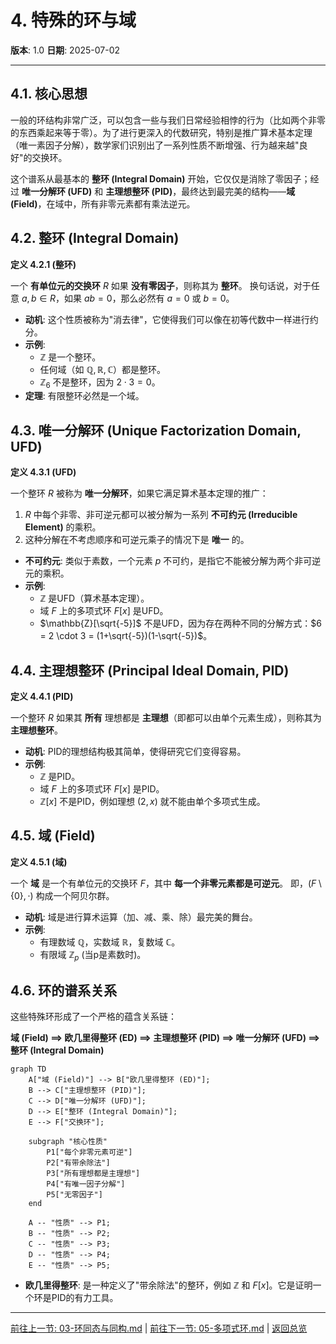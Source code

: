 # 4. 特殊的环与域

**版本**: 1.0
**日期**: 2025-07-02

---

## 4.1. 核心思想

一般的环结构非常广泛，可以包含一些与我们日常经验相悖的行为（比如两个非零的东西乘起来等于零）。为了进行更深入的代数研究，特别是推广算术基本定理（唯一素因子分解），数学家们识别出了一系列性质不断增强、行为越来越"良好"的交换环。

这个谱系从最基本的 **整环 (Integral Domain)** 开始，它仅仅是消除了零因子；经过 **唯一分解环 (UFD)** 和 **主理想整环 (PID)**，最终达到最完美的结构——**域 (Field)**，在域中，所有非零元素都有乘法逆元。

## 4.2. 整环 (Integral Domain)

**定义 4.2.1 (整环)**

一个 **有单位元的交换环** $R$ 如果 **没有零因子**，则称其为 **整环**。
换句话说，对于任意 $a, b \in R$，如果 $ab=0$，那么必然有 $a=0$ 或 $b=0$。

* **动机**: 这个性质被称为"消去律"，它使得我们可以像在初等代数中一样进行约分。
* **示例**:
  * $\mathbb{Z}$ 是一个整环。
  * 任何域（如 $\mathbb{Q}, \mathbb{R}, \mathbb{C}$）都是整环。
  * $\mathbb{Z}_6$ 不是整环，因为 $2 \cdot 3 = 0$。
* **定理**: 有限整环必然是一个域。

## 4.3. 唯一分解环 (Unique Factorization Domain, UFD)

**定义 4.3.1 (UFD)**

一个整环 $R$ 被称为 **唯一分解环**，如果它满足算术基本定理的推广：

1. $R$ 中每个非零、非可逆元都可以被分解为一系列 **不可约元 (Irreducible Element)** 的乘积。
2. 这种分解在不考虑顺序和可逆元乘子的情况下是 **唯一** 的。

* **不可约元**: 类似于素数，一个元素 $p$ 不可约，是指它不能被分解为两个非可逆元的乘积。
* **示例**:
  * $\mathbb{Z}$ 是UFD（算术基本定理）。
  * 域 $F$ 上的多项式环 $F[x]$ 是UFD。
  * $\mathbb{Z}[\sqrt{-5}]$ 不是UFD，因为存在两种不同的分解方式：$6 = 2 \cdot 3 = (1+\sqrt{-5})(1-\sqrt{-5})$。

## 4.4. 主理想整环 (Principal Ideal Domain, PID)

**定义 4.4.1 (PID)**

一个整环 $R$ 如果其 **所有** 理想都是 **主理想**（即都可以由单个元素生成），则称其为 **主理想整环**。

* **动机**: PID的理想结构极其简单，使得研究它们变得容易。
* **示例**:
  * $\mathbb{Z}$ 是PID。
  * 域 $F$ 上的多项式环 $F[x]$ 是PID。
  * $\mathbb{Z}[x]$ 不是PID，例如理想 $(2, x)$ 就不能由单个多项式生成。

## 4.5. 域 (Field)

**定义 4.5.1 (域)**

一个 **域** 是一个有单位元的交换环 $F$，其中 **每一个非零元素都是可逆元**。
即，$(F\setminus\{0\}, \cdot)$ 构成一个阿贝尔群。

* **动机**: 域是进行算术运算（加、减、乘、除）最完美的舞台。
* **示例**:
  * 有理数域 $\mathbb{Q}$，实数域 $\mathbb{R}$，复数域 $\mathbb{C}$。
  * 有限域 $\mathbb{Z}_p$ (当p是素数时)。

## 4.6. 环的谱系关系

这些特殊环形成了一个严格的蕴含关系链：

**域 (Field) $\implies$ 欧几里得整环 (ED) $\implies$ 主理想整环 (PID) $\implies$ 唯一分解环 (UFD) $\implies$ 整环 (Integral Domain)**

```mermaid
graph TD
    A["域 (Field)"] --> B["欧几里得整环 (ED)"];
    B --> C["主理想整环 (PID)"];
    C --> D["唯一分解环 (UFD)"];
    D --> E["整环 (Integral Domain)"];
    E --> F["交换环"];

    subgraph "核心性质"
        P1["每个非零元素可逆"]
        P2["有带余除法"]
        P3["所有理想都是主理想"]
        P4["有唯一因子分解"]
        P5["无零因子"]
    end

    A -- "性质" --> P1;
    B -- "性质" --> P2;
    C -- "性质" --> P3;
    D -- "性质" --> P4;
    E -- "性质" --> P5;
```

* **欧几里得整环**: 是一种定义了"带余除法"的整环，例如 $\mathbb{Z}$ 和 $F[x]$。它是证明一个环是PID的有力工具。

---
[前往上一节: 03-环同态与同构.md](./03-环同态与同构.md) | [前往下一节: 05-多项式环.md](./05-多项式环.md) | [返回总览](./00-环论总览.md)
